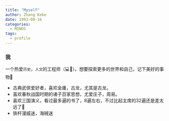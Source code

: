 ```yaml
---
title: "Myself"
author: Zhang Keke
date: 1993-09-16
categories:
  - MINDS
tags:
  - profile
---
```


### 我
一个热爱`历史`，`人文`的工程师（💻🐒）。想要探索更多的世界和自己，记下美好的事物📸



* 古典武侠爱好者，喜欢金庸，古龙，尤其是古龙。
* 喜欢春秋战国时期的诸子百家思想，尤爱庄子，周易。
* 喜欢三国演义，看过最多遍的书了，8遍左右，不过比起主席的32遍还是差太远了🤪
* 铁杆漫威迷，海贼迷
